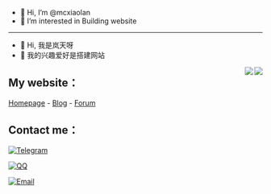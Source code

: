 - 👋 Hi, I’m @mcxiaolan
- 👀 I’m interested in Building website

---

- 👋 Hi, 我是岚天呀
- 👀 我的兴趣爱好是搭建网站

<a href="#">
  <img align="right" src="https://github-readme-stats.vercel.app/api?username=mcxiaolan&show_icons=true&hide_border=false&count_private=true&include_all_commits=true&theme=dracula">
</a>

<a href="#">
  <img align="right" src="https://github-readme-stats.vercel.app/api/top-langs/?username=mcxiaolan&layout=compact">
</a>

## My website：

[Homepage](https://www.589000.xyz) - [Blog](https://blog.589000.xyz) - [Forum](https://forum.589000.xyz)

## Contact me：

[![Telegram](https://img.shields.io/badge/Telegram-@mcxiaolan-00BFFF?logo=telegram&logoColor=white&style=for-the-badge)](https://t.me/mcxiaolan)

[![QQ](https://img.shields.io/badge/QQ-3152293832-00BFFF?logo=QQ&logoColor=white&style=for-the-badge)](https://wpa.qq.com/msgrd?v=3&uin=3152293832&site=qq&menu=yes)

[![Email](https://img.shields.io/badge/-3152293832@qq.com-911318?logo=Mail.RU&logoColor=white&style=for-the-badge)](mailto:3152293832@qq.com)

